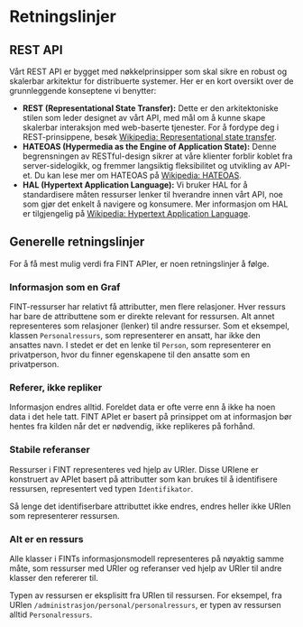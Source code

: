 # Retningslinjer

## REST API

Vårt REST API er bygget med nøkkelprinsipper som skal sikre en robust og skalerbar arkitektur for distribuerte systemer. Her er en kort oversikt over de grunnleggende konseptene vi benytter:

- **REST (Representational State Transfer):** Dette er den arkitektoniske stilen som leder designet av vårt API, med mål om å kunne skape skalerbar interaksjon med web-baserte tjenester. For å fordype deg i REST-prinsippene, besøk [Wikipedia: Representational state transfer](https://en.wikipedia.org/wiki/Representational_state_transfer).
- **HATEOAS (Hypermedia as the Engine of Application State):** Denne begrensningen av RESTful-design sikrer at våre klienter forblir koblet fra server-sidelogikk, og fremmer langsiktig fleksibilitet og utvikling av API-et. Du kan lese mer om HATEOAS på [Wikipedia: HATEOAS](https://en.wikipedia.org/wiki/HATEOAS).
- **HAL (Hypertext Application Language):** Vi bruker HAL for å standardisere måten ressurser lenker til hverandre innen vårt API, noe som gjør det enkelt å navigere og konsumere. Mer informasjon om HAL er tilgjengelig på [Wikipedia: Hypertext Application Language](https://en.wikipedia.org/wiki/Hypertext_Application_Language).


## Generelle retningslinjer

For å få mest mulig verdi fra FINT APIer, er noen retningslinjer å følge.

### Informasjon som en Graf

FINT-ressurser har relativt få attributter, men flere relasjoner. Hver ressurs har bare de attributtene som er
direkte relevant for ressursen. Alt annet representeres som relasjoner (lenker) til andre ressurser.
Som et eksempel, klassen `Personalressurs`, som representerer en ansatt, har ikke den ansattes navn. I stedet er det
en lenke til `Person`, som representerer en privatperson, hvor du finner egenskapene til den ansatte som en privatperson.

### Referer, ikke repliker

Informasjon endres alltid. Foreldet data er ofte verre enn å ikke ha noen data i det hele tatt. FINT APIet er basert på prinsippet om at informasjon bør hentes fra kilden når det er nødvendig, ikke replikeres på forhånd.

### Stabile referanser

Ressurser i FINT representeres ved hjelp av URIer. Disse URIene er konstruert av APIet basert på attributter som kan brukes til å identifisere ressursen, representert ved typen `Identifikator`. 

Så lenge det identifiserbare attributtet ikke endres, endres heller ikke URIen som representerer ressursen.

### Alt er en ressurs

Alle klasser i FINTs informasjonsmodell representeres på nøyaktig samme måte, som ressurser med URIer og referanser ved hjelp av URIer til andre klasser den refererer til.

Typen av ressursen er eksplisitt fra URIen til ressursen. For eksempel, fra URIen `/administrasjon/personal/personalressurs`, er typen av ressursen alltid `Personalressurs`.
